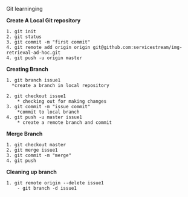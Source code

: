 Git learninging

**Create A Local Git repository**


    1. git init
    2. git status
    3. git commit -m "first commit"
    4. git remote add origin origin git@github.com:servicestream/img-retrieval-ad-hoc.git
    4. git push -u origin master

**Creating Branch**


    1. git branch issue1
      *create a branch in local repository

    2. git checkout issue1
        * checking out for making changes
    3. git commit -m "issue commit"
        *commit to local branch
    4. git push -u master issue1
        * create a remote branch and commit

**Merge Branch**


    1. git checkout master
    2. git merge issue1
    3. git commit -m "merge"
    4. git push

**Cleaning up branch**


    1. git remote origin --delete issue1
        - git branch -d issue1

